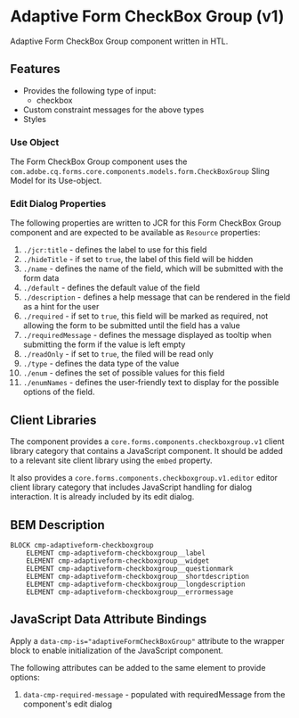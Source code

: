 <!--
Copyright 2022 Adobe

Licensed under the Apache License, Version 2.0 (the "License");
you may not use this file except in compliance with the License.
You may obtain a copy of the License at

    http://www.apache.org/licenses/LICENSE-2.0

Unless required by applicable law or agreed to in writing, software
distributed under the License is distributed on an "AS IS" BASIS,
WITHOUT WARRANTIES OR CONDITIONS OF ANY KIND, either express or implied.
See the License for the specific language governing permissions and
limitations under the License.
-->
Adaptive Form CheckBox Group (v1)
====
Adaptive Form CheckBox Group component written in HTL.

## Features

* Provides the following type of input:
  * checkbox
* Custom constraint messages for the above types
* Styles

### Use Object
The Form CheckBox Group component uses the `com.adobe.cq.forms.core.components.models.form.CheckBoxGroup` Sling Model for its Use-object.

### Edit Dialog Properties
The following properties are written to JCR for this Form CheckBox Group component and are expected to be available as `Resource` properties:

1. `./jcr:title` - defines the label to use for this field
2. `./hideTitle` - if set to `true`, the label of this field will be hidden
3. `./name` - defines the name of the field, which will be submitted with the form data
4. `./default` - defines the default value of the field
5. `./description` - defines a help message that can be rendered in the field as a hint for the user
6. `./required` - if set to `true`, this field will be marked as required, not allowing the form to be submitted until the field has a value
7. `./requiredMessage` - defines the message displayed as tooltip when submitting the form if the value is left empty
8. `./readOnly` - if set to `true`, the filed will be read only
9. `./type` - defines the data type of the value
9. `./enum` - defines the set of possible values for this field
10. `./enumNames` - defines the user-friendly text to display for the possible options of the field.

## Client Libraries
The component provides a `core.forms.components.checkboxgroup.v1` client library category that contains a JavaScript
component. It should be added to a relevant site client library using the `embed` property.

It also provides a `core.forms.components.checkboxgroup.v1.editor` editor client library category that includes
JavaScript handling for dialog interaction. It is already included by its edit dialog.

## BEM Description
```
BLOCK cmp-adaptiveform-checkboxgroup
    ELEMENT cmp-adaptiveform-checkboxgroup__label
    ELEMENT cmp-adaptiveform-checkboxgroup__widget
    ELEMENT cmp-adaptiveform-checkboxgroup__questionmark
    ELEMENT cmp-adaptiveform-checkboxgroup__shortdescription
    ELEMENT cmp-adaptiveform-checkboxgroup__longdescription
    ELEMENT cmp-adaptiveform-checkboxgroup__errormessage
```

## JavaScript Data Attribute Bindings

Apply a `data-cmp-is="adaptiveFormCheckBoxGroup"` attribute to the wrapper block to enable initialization of the JavaScript component.

The following attributes can be added to the same element to provide options:

1. `data-cmp-required-message` - populated with requiredMessage from the component's edit dialog



